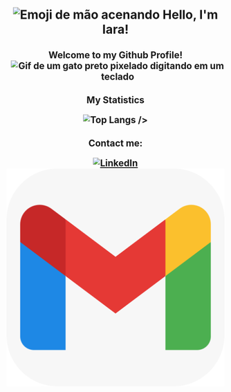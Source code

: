 <h1 align="center">
<img src="https://camo.githubusercontent.com/d552948e7884c41fde2d32b9221d79f0df2076c7d824aaab954ca93f53d95884/68747470733a2f2f6d656469612e67697068792e636f6d2f6d656469612f6876524a434c467a6361737252346961377a2f67697068792e676966" width="30"; alt="Emoji de mão acenando" />
  Hello, I'm Iara!
</h1>

<h2 align="center">
 Welcome to my Github Profile! <img src="https://usagif.com/wp-content/uploads/cat-typing-21.gif" alt="Gif de um gato preto pixelado digitando em um teclado"; width="45" style="vertical-align: left; margin-left: 10px;" /> 
</h2>

<h2 align="center">
 My Statistics
 
 ![Top Langs](https://github-readme-stats.vercel.app/api/top-langs/?username=iaraslima&layout=compact&langs_count=7&theme=radical)
 /> 
</h2>

<h2 align="center">
 Contact me:
  <p align="center">
    <a href="https://www.linkedin.com/in/iara-lima-4a04a6291/" target="_blank">
      <img src="https://skillicons.dev/icons?i=linkedin" alt="LinkedIn"/>
      <img src="https://github.com/tandpfun/skill-icons/blob/main/icons/Gmail-Light.svg" alt="Email"/>
    </a>

  </p>
</h2>





 
 
